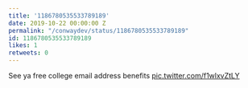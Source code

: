 ```yaml
---
title: '1186780535533789189'
date: 2019-10-22 00:00:00 Z
permalink: "/conwaydev/status/1186780535533789189"
id: 1186780535533789189
likes: 1
retweets: 0
---
```


See ya free college email address benefits <a href="https://t.co/f1wlxvZtLY" class="twitter-timeline-link u-hidden" data-pre-embedded="true" dir="ltr">pic.twitter.com/f1wlxvZtLY</a>